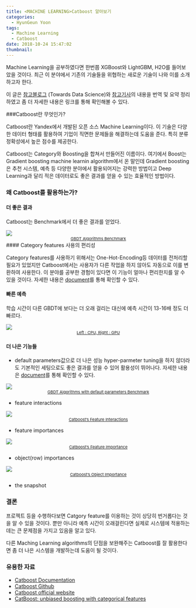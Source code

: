 ```yaml
---
title: <MACHINE LEARNING>Catboost 알아보기
categories:
  - HyunGeun Yoon
tags:
  - Machine Learning
  - Catboost
date: 2018-10-24 15:47:02
thumbnail:
---
```


Machine Learning을 공부하였다면 한번쯤 XGBoost와 LightGBM, H2O를 들어보았을 것이다. 최근 이 분야에서 기존의 기술들을 위협하는 새로운 기술이 나와 이를 소개하고자 한다.

이 글은 [참고블로그](https://towardsdatascience.com/https-medium-com-talperetz24-mastering-the-new-generation-of-gradient-boosting-db04062a7ea2) (Towards Data Science)와 [참고기사](https://www.analyticsvidhya.com/blog/2017/08/catboost-automated-categorical-data/)의 내용을 번역 및 요약 정리하였고 좀 더 자세한 내용은 링크를 통해 확인해볼 수 있다.

###Catboost란 무엇인가?

Catboost란 Yandex에서 개발된 오픈 소스 Machine Learning이다. 이 기술은 다양한 데이터 형태를 활용하여 기업이 직면한 문제들을 해결하는데 도움을 준다. 특히 분류 정확성에서 높은 점수를 제공한다.

Catboost는 Category와 Boosting을 합쳐서 만들어진 이름이다.
여기에서 Boost는 Gradient boosting machine learnin algorithm에서 온 말인데 Gradient boosting은 추천 시스템, 예측 등 다양한 분야에서 활용되어지는 강력한 방법이고 Deep Learning과 달리 적은 데이터로도 좋은 결과를 얻을 수 있는 효율적인 방법이다.


### 왜 Catboost를 활용하는가?

#### 더 좋은 결과

Catboost는 Benchmark에서 더 좋은 결과를 얻었다.

<div>
	<img src="https://cdn-images-1.medium.com/max/1600/1*vsg1IUlGtzCoNuGo9XqGwg.png"/>
	<span style='font-size:11px; text-align:center; display:block; color: #999;'>
		<a href='https://towardsdatascience.com/https-medium-com-talperetz24-mastering-the-new-generation-of-gradient-boosting-db04062a7ea2'>
			GBDT Algorithms Benchmark  
		</a>
	</span>
</div>
#### Category features 사용의 편리성

Category features를 사용하기 위해서는 One-Hot-Encoding등 데이터를 전처리할 필요가 있었지만 Catboost에서는 사용자가 다른 작업을 하지 않아도 자동으로 이를 변환하여 사용한다. 이 분야를 공부한 경험이 있다면 이 기능이 얼마나 편리한지를 알 수 있을 것이다. 자세한 내용은 [document](https://tech.yandex.com/catboost/doc/dg/concepts/algorithm-main-stages_cat-to-numberic-docpage/)를 통해 확인할 수 있다.

#### 빠른 예측

학습 시간이 다른 GBDT에 보다는 더 오래 걸리는 대신에 예측 시간이 13-16배 정도 더 빠르다.

<div>
	<img src="https://cdn-images-1.medium.com/max/2000/1*BE8PZe54DMWe6gFdHlYsxg.png"/>
	<span style='font-size:11px; text-align:center; display:block; color: #999;'>
		<a href='https://towardsdatascience.com/https-medium-com-talperetz24-mastering-the-new-generation-of-gradient-boosting-db04062a7ea2'>
			Left : CPU, Right : GPU
		</a>
	</span>
</div>

#### 더 나은 기능들

- default parameters값으로 더 나은 성능
hyper-parmeter tuning을 하지 않더라도 기본적인 세팅으로도 좋은 결과를 얻을 수 있어 활용성이 뛰어나다. 자세한 내용은 [document](https://tech.yandex.com/catboost/doc/dg/concepts/parameter-tuning-docpage/)를 통해 확인할 수 있다.

<div>
	<img src="https://cdn-images-1.medium.com/max/1600/1*znsWIb1X3Eez5LjNf4mg_g.png"/>
	<span style='font-size:11px; text-align:center; display:block; color: #999;'>
		<a href='https://towardsdatascience.com/https-medium-com-talperetz24-mastering-the-new-generation-of-gradient-boosting-db04062a7ea2'>
			GBDT Algorithms with default parameters Benchmark
		</a>
	</span>
</div>

- feature interactions

<div>
	<img src="https://cdn-images-1.medium.com/max/1600/1*VV1eH5Iwz3hJmKWAaV_Y6w.png"/>
	<span style='font-size:11px; text-align:center; display:block; color: #999;'>
		<a href='https://towardsdatascience.com/https-medium-com-talperetz24-mastering-the-new-generation-of-gradient-boosting-db04062a7ea2'>
    Catboost’s Feature Interactions
 	</a>
	</span>
</div>

- feature importances

<div>
	<img src="https://cdn-images-1.medium.com/max/1600/1*6Y9gHBQLxk-PoIJLd2wr1g.png"/>
	<span style='font-size:11px; text-align:center; display:block; color: #999;'>
		<a href='https://towardsdatascience.com/https-medium-com-talperetz24-mastering-the-new-generation-of-gradient-boosting-db04062a7ea2'>
    Catboost’s Feature Importance
 	</a>
	</span>
</div>

- object(row) importances

<div>
	<img src="https://cdn-images-1.medium.com/max/1600/1*ZoMzKdiIyLU9wDelELQMvg.png"/>
	<span style='font-size:11px; text-align:center; display:block; color: #999;'>
		<a href='https://towardsdatascience.com/https-medium-com-talperetz24-mastering-the-new-generation-of-gradient-boosting-db04062a7ea2'>
    Catboost’s Object Importance
	</a>
	</span>
</div>

- the snapshot

### 결론

프로젝트 등을 수행하다보면 Catgory feature를 이용하는 것이 상당히 번거롭다는 것을 알 수 있을 것이다. 뿐만 아니라 예측 시간이 오래걸린다면 실제로 시스템에 적용하는데는 큰 문제점을 가지고 있음을 알고 있다.

다른 Maching Learning algorithms의 단점을 보완해주는 Catboost를 잘 활용한다면 좀 더 나은 시스템을 개발하는데 도움이 될 것이다.


### 유용한 자료

- [Catboost Documentation](https://tech.yandex.com/catboost/doc/dg/concepts/about-docpage/)
- [Catboost Github](https://github.com/catboost/catboost)
- [Catboost official website](https://catboost.ai/)
- [CatBoost: unbiased boosting with categorical features](https://arxiv.org/abs/1706.09516)

